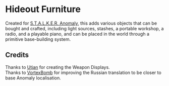 # Hideout Furniture
Created for [S.T.A.L.K.E.R. Anomaly](https://www.moddb.com/mods/stalker-anomaly/), this adds various objects that can be bought and crafted, including light sources, stashes, a portable workshop, a radio, and a playable piano, and can be placed in the world through a primitive base-building system.

## Credits
Thanks to [Utjan](https://www.moddb.com/members/utjan) for creating the Weapon Displays.\
Thanks to [VortexBomb](https://www.moddb.com/members/vortexbomb) for improving the Russian translation to be closer to base Anomaly localisation.